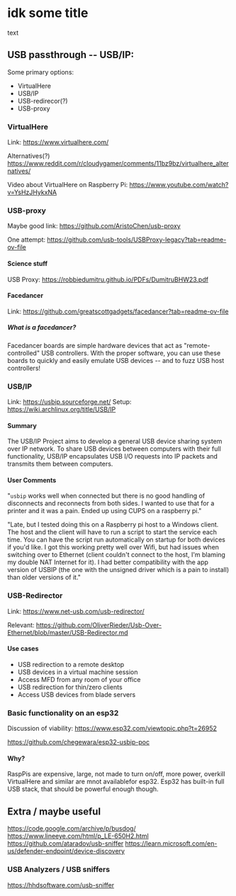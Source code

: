 # idk some title
text

## USB passthrough -- USB/IP:
Some primary options:
- VirtualHere
- USB/IP
- USB-redirecor(?)
- USB-proxy
### VirtualHere
Link: 
https://www.virtualhere.com/

Alternatives(?)
https://www.reddit.com/r/cloudygamer/comments/11bz9bz/virtualhere_alternatives/

Video about VirtualHere on Raspberry Pi:
https://www.youtube.com/watch?v=YsHzJHykxNA

### USB-proxy
Maybe good link:
https://github.com/AristoChen/usb-proxy

One attempt:
https://github.com/usb-tools/USBProxy-legacy?tab=readme-ov-file

#### Science stuff
USB Proxy:
https://robbiedumitru.github.io/PDFs/DumitruBHW23.pdf

#### Facedancer
Link:
https://github.com/greatscottgadgets/facedancer?tab=readme-ov-file

##### What is a facedancer?
Facedancer boards are simple hardware devices that act as "remote-controlled" USB controllers. 
With the proper software, you can use these boards to quickly and easily emulate USB devices -- and to fuzz USB host controllers!

### USB/IP
Link:
https://usbip.sourceforge.net/
Setup:
https://wiki.archlinux.org/title/USB/IP
#### Summary
The USB/IP Project aims to develop a general USB device sharing system over IP network. 
To share USB devices between computers with their full functionality, USB/IP encapsulates USB I/O requests into IP packets and transmits them between computers.

#### User Comments
"`usbip` works well when connected but there is no good handling of disconnects and reconnects from both sides. 
I wanted to use that for a printer and it was a pain. 
Ended up using CUPS on a raspberry pi."

"Late, but I tested doing this on a Raspberry pi host to a Windows client. 
The host and the client will have to run a script to start the service each time. 
You can have the script run automatically on startup for both devices if you'd like. 
I got this working pretty well over Wifi, but had issues when switching over to Ethernet (client couldn't connect to the host, I'm blaming my double NAT Internet for it).
I had better compatibility with the app version of USBIP (the one with the unsigned driver which is a pain to install) than older versions of it."
### USB-Redirector
Link:
https://www.net-usb.com/usb-redirector/

Relevant:
https://github.com/OliverRieder/Usb-Over-Ethernet/blob/master/USB-Redirector.md

#### Use cases
- USB redirection to a remote desktop
- USB devices in a virtual machine session
- Access MFD from any room of your office
- USB redirection for thin/zero clients
- Access USB devices from blade servers

### Basic functionality on an esp32
Discussion of viability:
https://www.esp32.com/viewtopic.php?t=26952

https://github.com/chegewara/esp32-usbip-poc

#### Why?
RaspPis are expensive, large, not made to turn on/off, more power, overkill
VirtualHere and similar are mnot availablefor esp32. 
Esp32 has built-in full USB stack, that should be powerful enough though.

## Extra / maybe useful
https://code.google.com/archive/p/busdog/
https://www.lineeye.com/html/p_LE-650H2.html
https://github.com/ataradov/usb-sniffer
https://learn.microsoft.com/en-us/defender-endpoint/device-discovery

### USB Analyzers / USB sniffers
https://hhdsoftware.com/usb-sniffer
